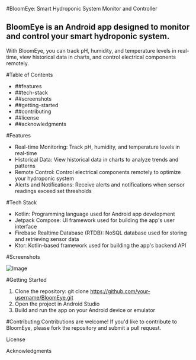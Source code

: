 #BloomEye: Smart Hydroponic System Monitor and Controller

## BloomEye is an Android app designed to monitor and control your smart hydroponic system. 
With BloomEye, you can track pH, humidity, and temperature levels in real-time, view historical 
data in charts, and control electrical components remotely.

#Table of Contents
- ##features
- ##tech-stack
- ##screenshots
- ##getting-started
- ##contributing
- ##license
- ##acknowledgments

#Features
- Real-time Monitoring: Track pH, humidity, and temperature levels in real-time
- Historical Data: View historical data in charts to analyze trends and patterns
- Remote Control: Control electrical components remotely to optimize your hydroponic system
- Alerts and Notifications: Receive alerts and notifications when sensor readings exceed set thresholds

#Tech Stack
- Kotlin: Programming language used for Android app development
- Jetpack Compose: UI framework used for building the app's user interface
- Firebase Realtime Database (RTDB): NoSQL database used for storing and retrieving sensor data
- Ktor: Kotlin-based framework used for building the app's backend API

#Screenshots

![Image](https://github.com/user-attachments/assets/822f11f6-0c58-4b05-afed-43411899ee9d)

#Getting Started
1. Clone the repository: git clone https://github.com/your-username/BloomEye.git
2. Open the project in Android Studio
3. Build and run the app on your Android device or emulator

#Contributing
Contributions are welcome! If you'd like to contribute to BloomEye, please fork the repository and submit a pull request.

License


Acknowledgments
